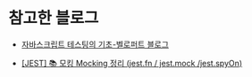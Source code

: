 # 참고한 블로그

- [자바스크립트 테스팅의 기초-벨로퍼트 블로그](https://velog.io/@velopert/%EC%9E%90%EB%B0%94%EC%8A%A4%ED%81%AC%EB%A6%BD%ED%8A%B8-%ED%85%8C%EC%8A%A4%ED%8C%85%EC%9D%98-%EA%B8%B0%EC%B4%88)

- [[JEST] 📚 모킹 Mocking 정리 (jest.fn / jest.mock /jest.spyOn)](https://inpa.tistory.com/580)
